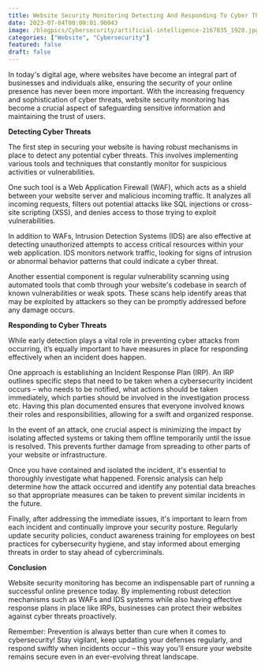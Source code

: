 ```yaml
---
title: Website Security Monitoring Detecting And Responding To Cyber Threats
date: 2023-07-04T00:00:01.90043
image: /blogpics/Cybersecurity/artificial-intelligence-2167835_1920.jpg
categories: ["Website", "Cybersecurity"]
featured: false
draft: false
---
```

In today's digital age, where websites have become an integral part of businesses and individuals alike, ensuring the security of your online presence has never been more important. With the increasing frequency and sophistication of cyber threats, website security monitoring has become a crucial aspect of safeguarding sensitive information and maintaining the trust of users.

**Detecting Cyber Threats**

The first step in securing your website is having robust mechanisms in place to detect any potential cyber threats. This involves implementing various tools and techniques that constantly monitor for suspicious activities or vulnerabilities. 

One such tool is a Web Application Firewall (WAF), which acts as a shield between your website server and malicious incoming traffic. It analyzes all incoming requests, filters out potential attacks like SQL injections or cross-site scripting (XSS), and denies access to those trying to exploit vulnerabilities.

In addition to WAFs, Intrusion Detection Systems (IDS) are also effective at detecting unauthorized attempts to access critical resources within your web application. IDS monitors network traffic, looking for signs of intrusion or abnormal behavior patterns that could indicate a cyber threat.

Another essential component is regular vulnerability scanning using automated tools that comb through your website's codebase in search of known vulnerabilities or weak spots. These scans help identify areas that may be exploited by attackers so they can be promptly addressed before any damage occurs.

**Responding to Cyber Threats**

While early detection plays a vital role in preventing cyber attacks from occurring, it’s equally important to have measures in place for responding effectively when an incident does happen.

One approach is establishing an Incident Response Plan (IRP). An IRP outlines specific steps that need to be taken when a cybersecurity incident occurs – who needs to be notified, what actions should be taken immediately, which parties should be involved in the investigation process etc. Having this plan documented ensures that everyone involved knows their roles and responsibilities, allowing for a swift and organized response.

In the event of an attack, one crucial aspect is minimizing the impact by isolating affected systems or taking them offline temporarily until the issue is resolved. This prevents further damage from spreading to other parts of your website or infrastructure.

Once you have contained and isolated the incident, it's essential to thoroughly investigate what happened. Forensic analysis can help determine how the attack occurred and identify any potential data breaches so that appropriate measures can be taken to prevent similar incidents in the future.

Finally, after addressing the immediate issues, it's important to learn from each incident and continually improve your security posture. Regularly update security policies, conduct awareness training for employees on best practices for cybersecurity hygiene, and stay informed about emerging threats in order to stay ahead of cybercriminals.

**Conclusion**

Website security monitoring has become an indispensable part of running a successful online presence today. By implementing robust detection mechanisms such as WAFs and IDS systems while also having effective response plans in place like IRPs, businesses can protect their websites against cyber threats proactively.

Remember: Prevention is always better than cure when it comes to cybersecurity! Stay vigilant, keep updating your defenses regularly, and respond swiftly when incidents occur – this way you'll ensure your website remains secure even in an ever-evolving threat landscape.